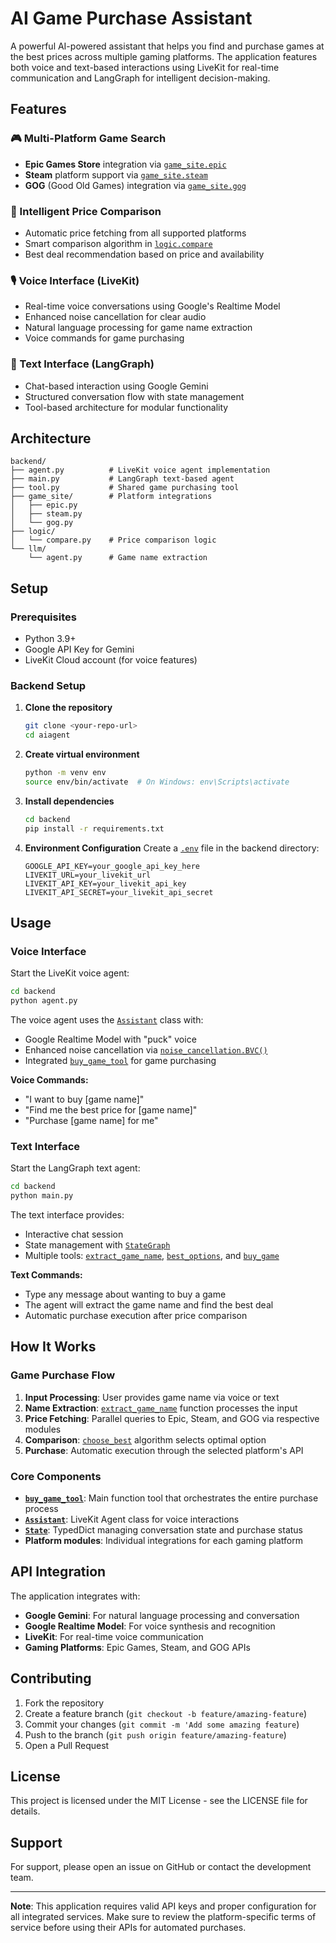 # AI Game Purchase Assistant

A powerful AI-powered assistant that helps you find and purchase games at the best prices across multiple gaming platforms. The application features both voice and text-based interactions using LiveKit for real-time communication and LangGraph for intelligent decision-making.

## Features

### 🎮 Multi-Platform Game Search
- **Epic Games Store** integration via [`game_site.epic`](backend/game_site/epic.py)
- **Steam** platform support via [`game_site.steam`](backend/game_site/steam.py)
- **GOG** (Good Old Games) integration via [`game_site.gog`](backend/game_site/gog.py)

### 🤖 Intelligent Price Comparison
- Automatic price fetching from all supported platforms
- Smart comparison algorithm in [`logic.compare`](backend/logic/compare.py)
- Best deal recommendation based on price and availability

### 🎙️ Voice Interface (LiveKit)
- Real-time voice conversations using Google's Realtime Model
- Enhanced noise cancellation for clear audio
- Natural language processing for game name extraction
- Voice commands for game purchasing

### 💬 Text Interface (LangGraph)
- Chat-based interaction using Google Gemini
- Structured conversation flow with state management
- Tool-based architecture for modular functionality

## Architecture

```
backend/
├── agent.py          # LiveKit voice agent implementation
├── main.py           # LangGraph text-based agent
├── tool.py           # Shared game purchasing tool
├── game_site/        # Platform integrations
│   ├── epic.py
│   ├── steam.py
│   └── gog.py
├── logic/
│   └── compare.py    # Price comparison logic
└── llm/
    └── agent.py      # Game name extraction
```

## Setup

### Prerequisites
- Python 3.9+
- Google API Key for Gemini
- LiveKit Cloud account (for voice features)

### Backend Setup

1. **Clone the repository**
   ```bash
   git clone <your-repo-url>
   cd aiagent
   ```

2. **Create virtual environment**
   ```bash
   python -m venv env
   source env/bin/activate  # On Windows: env\Scripts\activate
   ```

3. **Install dependencies**
   ```bash
   cd backend
   pip install -r requirements.txt
   ```

4. **Environment Configuration**
   Create a [`.env`](backend/.env) file in the backend directory:
   ```env
   GOOGLE_API_KEY=your_google_api_key_here
   LIVEKIT_URL=your_livekit_url
   LIVEKIT_API_KEY=your_livekit_api_key
   LIVEKIT_API_SECRET=your_livekit_api_secret
   ```

## Usage

### Voice Interface

Start the LiveKit voice agent:

```bash
cd backend
python agent.py
```

The voice agent uses the [`Assistant`](backend/agent.py) class with:
- Google Realtime Model with "puck" voice
- Enhanced noise cancellation via [`noise_cancellation.BVC()`](backend/agent.py)
- Integrated [`buy_game_tool`](backend/tool.py) for game purchasing

**Voice Commands:**
- "I want to buy [game name]"
- "Find me the best price for [game name]"
- "Purchase [game name] for me"

### Text Interface

Start the LangGraph text agent:

```bash
cd backend
python main.py
```

The text interface provides:
- Interactive chat session
- State management with [`StateGraph`](backend/main.py)
- Multiple tools: [`extract_game_name`](backend/main.py), [`best_options`](backend/main.py), and [`buy_game`](backend/main.py)

**Text Commands:**
- Type any message about wanting to buy a game
- The agent will extract the game name and find the best deal
- Automatic purchase execution after price comparison

## How It Works

### Game Purchase Flow

1. **Input Processing**: User provides game name via voice or text
2. **Name Extraction**: [`extract_game_name`](backend/llm/agent.py) function processes the input
3. **Price Fetching**: Parallel queries to Epic, Steam, and GOG via respective modules
4. **Comparison**: [`choose_best`](backend/logic/compare.py) algorithm selects optimal option
5. **Purchase**: Automatic execution through the selected platform's API

### Core Components

- **[`buy_game_tool`](backend/tool.py)**: Main function tool that orchestrates the entire purchase process
- **[`Assistant`](backend/agent.py)**: LiveKit Agent class for voice interactions
- **[`State`](backend/main.py)**: TypedDict managing conversation state and purchase status
- **Platform modules**: Individual integrations for each gaming platform

## API Integration

The application integrates with:

- **Google Gemini**: For natural language processing and conversation
- **Google Realtime Model**: For voice synthesis and recognition
- **LiveKit**: For real-time voice communication
- **Gaming Platforms**: Epic Games, Steam, and GOG APIs

## Contributing

1. Fork the repository
2. Create a feature branch (`git checkout -b feature/amazing-feature`)
3. Commit your changes (`git commit -m 'Add some amazing feature`)
4. Push to the branch (`git push origin feature/amazing-feature`)
5. Open a Pull Request

## License

This project is licensed under the MIT License - see the LICENSE file for details.

## Support

For support, please open an issue on GitHub or contact the development team.

---

**Note**: This application requires valid API keys and proper configuration for all integrated services. Make sure to review the platform-specific terms of service before using their APIs for automated purchases.

